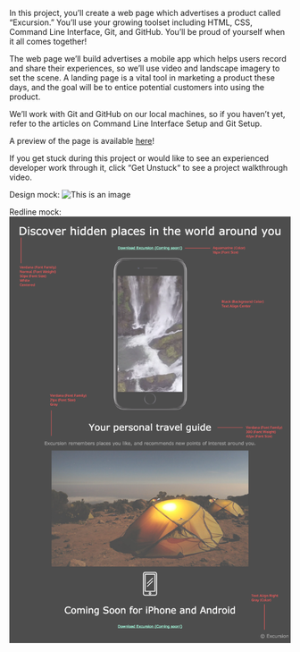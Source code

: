 In this project, you’ll create a web page which advertises a product called “Excursion.” You’ll use your growing toolset including HTML, CSS, Command Line Interface, Git, and GitHub. You’ll be proud of yourself when it all comes together!

The web page we’ll build advertises a mobile app which helps users record and share their experiences, so we’ll use video and landscape imagery to set the scene. A landing page is a vital tool in marketing a product these days, and the goal will be to entice potential customers into using the product.

We’ll work with Git and GitHub on our local machines, so if you haven’t yet, refer to the articles on Command Line Interface Setup and Git Setup.

A preview of the page is available [here](https://www.codecademy.com/courses/learn-git/projects/f1-excursion)!

If you get stuck during this project or would like to see an experienced developer work through it, click “Get Unstuck“ to see a project walkthrough video.

Design mock:
![This is an image]()

Redline mock:
![This is an image](https://github.com/grellag/Excursion/blob/b16d502fa56c341c9c8ea04d63b24441e6f5c179/images/excursion_redline.png)


